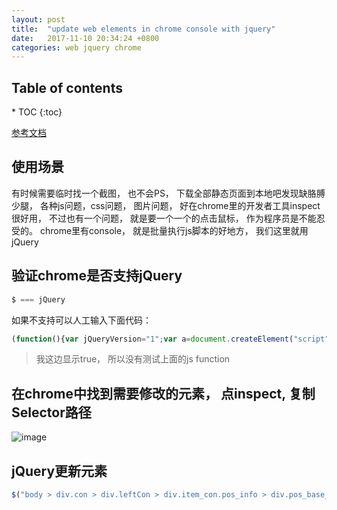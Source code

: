 ```yaml
---
layout: post
title:  "update web elements in chrome console with jquery"
date:   2017-11-10 20:34:24 +0800
categories: web jquery chrome
---
```

<h2>Table of contents</h2>
* TOC
{:toc}

[参考文档](https://developers.google.com/web/tools/chrome-devtools/console/command-line-reference)
## 使用场景
有时候需要临时找一个截图， 也不会PS， 下载全部静态页面到本地吧发现缺胳膊少腿， 各种js问题，css问题， 图片问题， 好在chrome里的开发者工具inspect很好用， 不过也有一个问题， 就是要一个一个的点击鼠标， 作为程序员是不能忍受的。 chrome里有console， 就是批量执行js脚本的好地方， 我们这里就用jQuery

## 验证chrome是否支持jQuery
```js
$ === jQuery
```

如果不支持可以人工输入下面代码：
```js
(function(){var jQueryVersion="1";var a=document.createElement("script");a.src="//ajax.googleapis.com/ajax/libs/jquery/"+jQueryVersion+"/jquery.js";a.type="text/javascript";document.getElementsByTagName("head")[0].appendChild(a);})()
```

>  我这边显示true， 所以没有测试上面的js function

## 在chrome中找到需要修改的元素， 点inspect, 复制Selector路径
![image](https://user-images.githubusercontent.com/150418/33536827-7941f48c-d8f2-11e7-8bfc-234cb3850e23.png)


## jQuery更新元素
```js
$("body > div.con > div.leftCon > div.item_con.pos_info > div.pos_base_statistics > span.pos_base_num.pos_base_update > span > strong")[0].innerHTML = "99"

```

